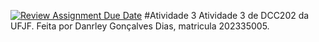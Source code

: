 [![Review Assignment Due Date](https://classroom.github.com/assets/deadline-readme-button-24ddc0f5d75046c5622901739e7c5dd533143b0c8e959d652212380cedb1ea36.svg)](https://classroom.github.com/a/yBmgqoZR)
#Atividade 3
Atividade 3 de DCC202 da UFJF. Feita por Danrley Gonçalves Dias, matricula 202335005.